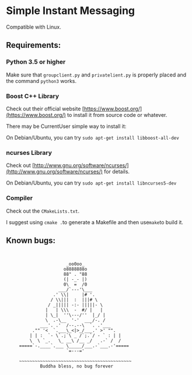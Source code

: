 # Simple Instant Messaging


Compatible with Linux.

## Requirements:


### Python 3.5 or higher

Make sure that `groupclient.py` and `privatelient.py` is properly placed and the command `python3` works.

### Boost C++ Library

Check out their official website [https://www.boost.org/](https://www.boost.org/) to install it from source code or whatever.

There may be CurrentUser simple way to install it:

On Debian/Ubuntu, you can try `sudo apt-get install libboost-all-dev`

### ncurses Library
Check out [http://www.gnu.org/software/ncurses/](http://www.gnu.org/software/ncurses/) for details.

On Debian/Ubuntu, you can try `sudo apt-get install libncurses5-dev`

### Compiler

Check out the `CMakeLists.txt`.

I suggest using `cmake .`to generate a Makefile and then use`make`to build it.

## Known bugs:
```


                       _oo0oo_
                      o8888888o
                      88" . "88
                      (| -_- |)
                      0\  =  /0
                    ___/`---'\___
                  .' \\|     |# '.
                 / \\|||  :  |||# \
                / _||||| -:- |||||- \
               |   | \\\  -  #/ |   |
               | \_|  ''\---/''  |_/ |
               \  .-\__  '-'  ___/-. /
             ___'. .'  /--.--\  `. .'___
          ."" '<  `.___\_<|>_/___.' >' "".
         | | :  `- \`.;`\ _ /`;.`/ - ` : | |
         \  \ `_.   \_ __\ /__ _/   .-` /  /
     =====`-.____`.___ \_____/___.-`___.-'=====
                       `=---='
                       
     ~~~~~~~~~~~~~~~~~~~~~~~~~~~~~~~~~~~~~~~~~~~
             Buddha bless, no bug forever 
             
```
